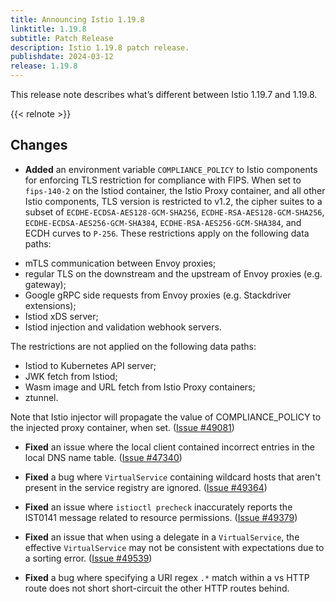 ```yaml
---
title: Announcing Istio 1.19.8
linktitle: 1.19.8
subtitle: Patch Release
description: Istio 1.19.8 patch release.
publishdate: 2024-03-12
release: 1.19.8
---
```


This release note describes what’s different between Istio 1.19.7 and 1.19.8.

{{< relnote >}}

## Changes

- **Added** an environment variable `COMPLIANCE_POLICY` to Istio components for
  enforcing TLS restriction for compliance with FIPS. When set to `fips-140-2`
  on the Istiod container, the Istio Proxy container, and all other Istio
  components, TLS version is restricted to v1.2, the cipher suites to a subset
  of `ECDHE-ECDSA-AES128-GCM-SHA256`, `ECDHE-RSA-AES128-GCM-SHA256`,
  `ECDHE-ECDSA-AES256-GCM-SHA384`, `ECDHE-RSA-AES256-GCM-SHA384`, and ECDH
  curves to `P-256`. These restrictions apply on the following data paths:

* mTLS communication between Envoy proxies;
* regular TLS on the downstream and the upstream of Envoy proxies (e.g. gateway);
* Google gRPC side requests from Envoy proxies (e.g. Stackdriver extensions);
* Istiod xDS server;
* Istiod injection and validation webhook servers.

The restrictions are not applied on the following data paths:

* Istiod to Kubernetes API server;
* JWK fetch from Istiod;
* Wasm image and URL fetch from Istio Proxy containers;
* ztunnel.

Note that Istio injector will propagate the value of COMPLIANCE_POLICY to the
injected proxy container, when set.
([Issue #49081](https://github.com/istio/istio/issues/49081))

- **Fixed** an issue where the local client contained incorrect entries in the local DNS name
  table. ([Issue #47340](https://github.com/istio/istio/issues/47340))

- **Fixed** a bug where `VirtualService` containing wildcard hosts that aren't present in the service registry are
  ignored.
  ([Issue #49364](https://github.com/istio/istio/issues/49364))

- **Fixed** an issue where `istioctl precheck` inaccurately reports the IST0141 message related to resource permissions.
  ([Issue #49379](https://github.com/istio/istio/issues/49379))

- **Fixed** an issue that when using a delegate in a `VirtualService`, the effective `VirtualService` may not be consistent
  with expectations due to a sorting error.
  ([Issue #49539](https://github.com/istio/istio/issues/49539))

- **Fixed** a bug where specifying a URI regex `.*` match within a vs HTTP route does not short short-circuit the other HTTP
  routes behind.
